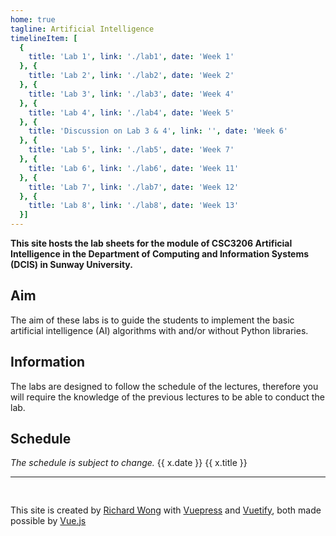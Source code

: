 ```yaml
---
home: true
tagline: Artificial Intelligence
timelineItem: [
  {
    title: 'Lab 1', link: './lab1', date: 'Week 1'
  }, { 
    title: 'Lab 2', link: './lab2', date: 'Week 2' 
  }, { 
    title: 'Lab 3', link: './lab3', date: 'Week 4' 
  }, { 
    title: 'Lab 4', link: './lab4', date: 'Week 5' 
  }, { 
    title: 'Discussion on Lab 3 & 4', link: '', date: 'Week 6' 
  }, { 
    title: 'Lab 5', link: './lab5', date: 'Week 7' 
  }, { 
    title: 'Lab 6', link: './lab6', date: 'Week 11' 
  }, { 
    title: 'Lab 7', link: './lab7', date: 'Week 12' 
  }, { 
    title: 'Lab 8', link: './lab8', date: 'Week 13' 
  }]
---
```


**This site hosts the lab sheets for the module of CSC3206 Artificial Intelligence in the Department of Computing and Information Systems (DCIS) in Sunway University.**

## Aim

The aim of these labs is to guide the students to implement the basic artificial intelligence (AI) algorithms with and/or without Python libraries.

## Information

The labs are designed to follow the schedule of the lectures, therefore you will require the knowledge of the previous lectures to be able to conduct the lab.

## Schedule 

*The schedule is subject to change.*
<v-app>
<v-timeline class="my-3">
<v-timeline-item v-for="x in $page.frontmatter.timelineItem" right>
<v-flex slot="opposite">{{ x.date }}</v-flex>
<v-chip :href="x.link">{{ x.title }}</v-chip>
</v-timeline-item>
</v-timeline>
</v-app>


----

<div style="min-height: 2ex"></div>

This site is created by [Richard Wong](https://ricwtk.github.io) with [Vuepress](https://vuepress.vuejs.org/) and [Vuetify](https://vuetifyjs.com/), both made possible by [Vue.js](https://vuejs.org/)